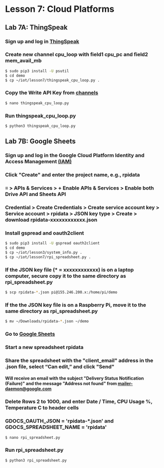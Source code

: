 # Lesson 7: Cloud Platforms

## Lab 7A: ThingSpeak

### Sign up and log in [ThingSpeak](https://thingspeak.com)

### Create new channel cpu_loop with field1 cpu_pc and field2 mem_avail_mb
```sh
$ sudo pip3 install -U psutil
$ cd demo
$ cp ~/iot/lesson7/thingspeak_cpu_loop.py .
```
### Copy the Write API Key from [channels](https://thingspeak.com/channels)
```sh
$ nano thingspeak_cpu_loop.py
```
### Run thingspeak_cpu_loop.py
```sh
$ python3 thingspeak_cpu_loop.py
```
## Lab 7B: Google Sheets

### Sign up and log in the Google Cloud Platform Identity and Access Management [(IAM)](https://console.developers.google.com/projectselector/iam-admin/iam)

### Click "Create" and enter the project name, e.g., rpidata

### &equiv; > APIs & Services > + Enable APIs & Services > Enable both Drive API and Sheets API

### Credential > Create Credentials > Create service account key > Service account > rpidata > JSON key type > Create > download rpidata-xxxxxxxxxxxx.json

### Install gspread and oauth2client
```sh
$ sudo pip3 install -U gspread oauth2client
$ cd demo
$ cp ~/iot/lesson3/system_info.py .
$ cp ~/iot/lesson7/rpi_spreadsheet.py .
```
### If the JSON key file (* = xxxxxxxxxxxx) is on a laptop computer, secure copy it to the same directory as rpi_spreadsheet.py
```sh
$ scp rpidata-*.json pi@155.246.200.x:/home/pi/demo
```
### If the the JSON key file is on a Raspberry Pi, move it to the same directory as rpi_spreadsheet.py
```sh
$ mv ~/Downloads/rpidata-*.json ~/demo
```

### Go to [Google Sheets](https://docs.google.com/spreadsheets/u/0)

### Start a new spreadsheet rpidata

### Share the spreadsheet with the "client_email" address in the .json file, select “Can edit,” and click "Send"

#### Will receive an email with the subject "Delivery Status Notification (Failure)" and the message "Address not found" from mailer-daemon@google.com

### Delete Rows 2 to 1000, and enter Date / Time, CPU Usage %, Temperature C to header cells

### GDOCS_OAUTH_JSON = 'rpidata-*.json' and GDOCS_SPREADSHEET_NAME = 'rpidata'

```sh
$ nano rpi_spreadsheet.py
```
### Run rpi_spreadsheet.py
```sh
$ python3 rpi_spreadsheet.py
```
